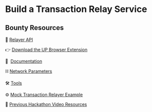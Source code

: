 # Build a Transaction Relay Service

## Bounty Resources

🔗 [Relayer API](https://docs.lukso.tech/standards/relayer-api)

👉 [Download the UP Browser Extension](https://chrome.google.com/webstore/detail/universal-profiles/abpickdkkbnbcoepogfhkhennhfhehfn)

📂  [Documentation](https://docs.lukso.tech/)

⛓️ [Network Parameters](https://docs.lukso.tech/networks/testnet/parameters)

🛠️ [Tools](https://docs.lukso.tech/tools/getting-started)

⚙️ [Mock Transaction Relayer Example](https://github.com/lukso-network/tools-mock-relayer)

🎥 [Previous Hackathon Video Resources](https://www.youtube.com/playlist?list=PLNzyUdu4v7bkwBuDV0gSJrrniPsx5bxK_)
